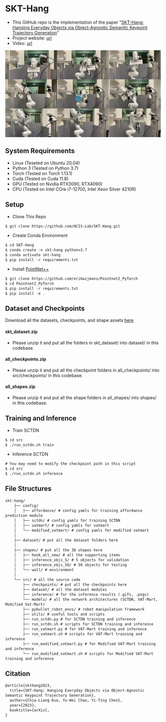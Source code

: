 # SKT-Hang

- This GitHub repo is the implementation of the paper "[SKT-Hang: Hanging Everyday Objects via Object-Agnostic Semantic Keypoint Trajectory Generation](https://arxiv.org/abs/2312.04936)"
- Project website: [url](https://hcis-lab.github.io/SKT-Hang/)
- Video: [url](https://www.youtube.com/watch?v=JgxQpIvKT04)

![SKT-Hang](images/teaser.png)

## System Requirements
- Linux (Teseted on Ubuntu 20.04)
- Python 3 (Tested on Python 3.7)
- Torch (Tested on Torch 1.13.1)
- Cuda (Tested on Cuda 11.8)
- GPU (Tested on Nvidia RTX3090, RTX4090)
- CPU (Tested on Intel COre i7-12700, Intel Xeon Silver 4210R)

## Setup
- Clone This Repo
```
$ git clone https://github.com/HCIS-Lab/SKT-Hang.git
```
- Create Conda Environment
```
$ cd SKT-Hang
$ conda create -n skt-hang python=3.7
$ conda activate skt-hang
$ pip install -r requirements.txt
```
- Install [PointNet++](https://github.com/erikwijmans/Pointnet2_PyTorch)
```
$ git clone https://github.com/erikwijmans/Pointnet2_PyTorch
$ cd Pointnet2_PyTorch
$ pip install -r requirements.txt
$ pip install -e .
```

## Dataset and Checkpoints
Download all the datasets, checkpoints, and shape assets [here](https://nycu1-my.sharepoint.com/:f:/g/personal/ychen_m365_nycu_edu_tw/Evo5W5e0uV1AiO5LWKmQH08BQU0ZjQDPfVRSMi9SD3nykg?e=C77qm3)

#### skt_dataset.zip
- Please unzip it and put all the folders in skt_dataset/ into dataset/ in this codebase.

#### all_checkpoints.zip
- Please unzip it and put all the checkpoint folders in all_checkpoints/ into src/checkpoints/ in this codebase.

#### all_shapes.zip
- Please unzip it and put all the shape folders in all_shapes/ into shapes/ in this codebase.

## Training and Inference

- Train SCTDN
```
$ cd src
$ ./run_sctdn.sh train
```

- Inference SCTDN
```
# You may need to modify the checkpoint path in this script
$ cd src
$ ./run_sctdn.sh inference
```

## File Structures
```
skt-hang/
    ├── config/
    │   ├── affordance/ # config yamls for training affordance prediction module
    │   ├── sctdn/ # config yamls for training SCTDN
    │   ├── vatmart/ # config yamls for vatmart
    │   └── modified_vatmart/ # config yamls for modified vatmart
    │
    ├── dataset/ # put all the dataset folders here
    │
    ├── shapes/ # put all the 3D shapes here
    │   ├── hook_all_new/ # all the supporting items
    │   ├── inference_objs_5/ # 5 objects for validation
    │   ├── inference_objs_50/ # 50 objects for testing
    │   └── wall/ # environment
    │
    └── src/ # all the source code
        ├── checkpoints/ # put all the checkpoints here
        ├── dataset/ # all the dataset modules
        ├── inference/ # for the inference results (.gifs, .pngs)
        └── models/ # all the network architectures (SCTDN, VAT-Mart, Modified Vat-Mart)
        ├── pybullet_robot_envs/ # robot manipulation framework
        ├── utils/ # useful tools and scripts
        ├── run_sctdn.py # for SCTDN training and inference
        ├── run_sctdn.sh # scripts for SCTDN training and inference
        ├── run_vatmart.py # for VAT-Mart training and inference
        ├── run_vatmart.sh # scripts for VAT-Mart training and inference
        ├── run_modified_vatmart.py # for Modified VAT-Mart training and inference
        └── run_modified_vatmart.sh # scripts for Modified VAT-Mart training and inference

```

## Citation
```
@article{skthang2023,
  title={SKT-Hang: Hanging Everyday Objects via Object-Agnostic Semantic Keypoint Trajectory Generation},
  author={Chia-Liang Kuo, Yu-Wei Chao, Yi-Ting Chen},
  year={2023},
  booktitle={arXiv},
}
```

